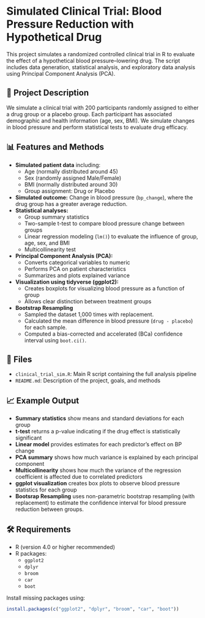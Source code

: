 # Simulated Clinical Trial: Blood Pressure Reduction with Hypothetical Drug

This project simulates a randomized controlled clinical trial in R to evaluate the effect of a hypothetical blood pressure–lowering drug. The script includes data generation, statistical analysis, and exploratory data analysis using Principal Component Analysis (PCA).

## 🧪 Project Description

We simulate a clinical trial with 200 participants randomly assigned to either a drug group or a placebo group. Each participant has associated demographic and health information (age, sex, BMI). We simulate changes in blood pressure and perform statistical tests to evaluate drug efficacy.

## 📊 Features and Methods

- **Simulated patient data** including:
  - Age (normally distributed around 45)
  - Sex (randomly assigned Male/Female)
  - BMI (normally distributed around 30)
  - Group assignment: Drug or Placebo
- **Simulated outcome:** Change in blood pressure (`bp_change`), where the drug group has a greater average reduction.
- **Statistical analyses:**
  - Group summary statistics
  - Two-sample t-test to compare blood pressure change between groups
  - Linear regression modeling (`lm()`) to evaluate the influence of group, age, sex, and BMI
  - Multicollinearity test 
- **Principal Component Analysis (PCA):**
  - Converts categorical variables to numeric
  - Performs PCA on patient characteristics
  - Summarizes and plots explained variance
- **Visualization using tidyverse (ggplot2):**
  - Creates boxplots for visualizing blood pressure as a function of group
  - Allows clear distinction between treatment groups
- **Bootstrap Resampling**
  - Sampled the dataset 1,000 times with replacement.
  - Calculated the mean difference in blood pressure (`drug - placebo`) for each sample.
  - Computed a bias-corrected and accelerated (BCa) confidence interval using `boot.ci()`.

## 📁 Files

- `clinical_trial_sim.R`: Main R script containing the full analysis pipeline
- `README.md`: Description of the project, goals, and methods

## 📈 Example Output

- **Summary statistics** show means and standard deviations for each group
- **t-test** returns a p-value indicating if the drug effect is statistically significant
- **Linear model** provides estimates for each predictor’s effect on BP change
- **PCA summary** shows how much variance is explained by each principal component
- **Multicollinearity** shows how much the variance of the regression coefficient is affected due to correlated predictors 
- **ggplot visualization** creates box plots to observe blood pressure statistics for each group
- **Bootsrap Resampling** uses non-parametric bootstrap resampling (with replacement) to estimate the confidence interval for blood pressure reduction between groups.

## 🛠️ Requirements

- R (version 4.0 or higher recommended)
- R packages:
  - `ggplot2`
  - `dplyr`
  - `broom`
  - `car`
  - `boot`

Install missing packages using:

```r
install.packages(c("ggplot2", "dplyr", "broom", "car", "boot"))

